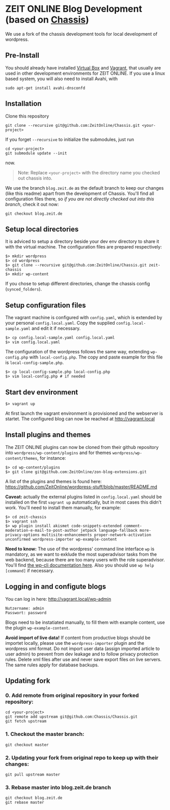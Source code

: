# ZEIT ONLINE Blog Development (based on [Chassis](http://docs.chassis.io/))

We use a fork of the chassis development tools for local development of wordpress.

## Pre-Install
You should already have installed [Virtual Box](https://www.virtualbox.org/wiki/Downloads) and [Vagrant](http://www.vagrantup.com/downloads.html), that usually are used in other development environments for ZEIT ONLINE. If you use a linux based system, you will also need to install Avahi, with

```
sudo apt-get install avahi-dnsconfd
```

## Installation
Clone this repository

```
git clone --recursive git@github.com:ZeitOnline/Chassis.git <your-project>
```

If you forget `--recursive` to initialize the submodules, just run

```
cd <your-project>
git submodule update --init
```

now.

> Note: Replace `<your-project>` with the directory name you checked out chassis into.

We use the branch `blog.zeit.de` as the default branch to keep our changes (like this readme) apart from the development of Chassis. You'll find all configuration files there, so *if you are not directly checked out into this branch*, check it out now:

```
git checkout blog.zeit.de
```


## Setup local directories
It is adviced to setup a directory beside your dev env directory to share it with the virtual machine. The configuration files are prepared respectively:

    $> mkdir wordpress
    $> cd wordpress
    $> git clone --recursive git@github.com:ZeitOnline/Chassis.git zeit-chassis
    $> mkdir wp-content

If you chose to setup different directories, change the chassis config (`synced_folders`).

## Setup configuration files
The vagrant machine is configured with `config.yaml`, which is extended by your personal `config.local.yaml`. Copy the supplied `config.local-sample.yaml` and edit it if necessary.

    $> cp config.local-sample.yaml config.local.yaml
    $> vim config.local.yaml

The configuration of the wordpress follows the same way, extending `wp-config.php` with `local-config.php`. The copy and paste example for this file is `local-config-sample.php`.

    $> cp local-config-sample.php local-config.php
    $> vim local-config.php # if needed

## Start dev environment
    $> vagrant up

At first launch the vagrant environment is provisioned and the webserver is startet. The configured blog can now be reached at http://vagrant.local

## Install plugins and themes

The ZEIT ONLINE plugins can now be cloned from their github repository into `wordpress/wp-content/plugins` and for themes `wordpress/wp-content/themes`, for instance:

    $> cd wp-content/plugins
    $> git clone git@github.com:ZeitOnline/zon-blog-extensions.git

A list of the plugins and themes is found here: https://github.com/ZeitOnline/wordpress-stuff/blob/master/README.md

**Caveat:** actually the external plugins listed in `config.local.yaml` should be installed on the first `vagrant up` automatically, but in most cases this didn't work. You'll need to install them manually, for example:

    $> cd zeit-chassis
    $> vagrant ssh
    $> wp plugin install akismet code-snippets-extended comment-moderation-e-mail-to-post-author jetpack language-fallback more-privacy-options multisite-enhancements proper-network-activation unconfirmed wordpress-importer wp-example-content

**Need to know:** The use of the wordpress' command line interface `wp` is mandatory, as we want to exklude the most superadvisor tasks from the web backend, because there are too many users with the role superadvisor. You'll find [the wp-cli documentation here](https://developer.wordpress.org/cli/commands/). Also you should use `wp help [command]` if necessary.

## Logging in and configute blogs
You can log in here: http://vagrant.local/wp-admin

    Nutzername: admin
    Passwort: password

Blogs need to be instatiated manually, to fill them with example content, use the plugin `wp-example-content`.

**Avoid import of live data!**
If content from productive blogs should be importet locally, please use the `wordpress-importer` plugin and the wordpress xml format. Do not import user data (assign imported article to user admin) to prevent from dev leakage and to follow privacy protection rules. Delete xml files after use and never save export files on live servers. The same rules apply for database backups.

## Updating fork

### 0. Add remote from original repository in your forked repository: 

    cd <your-project>
    git remote add upstream git@github.com:Chassis/Chassis.git
    git fetch upstream

### 1. Checkout the master branch:

    git checkout master

### 2. Updating your fork from original repo to keep up with their changes:

    git pull upstream master

### 3. Rebase master into blog.zeit.de branch

    git checkout blog.zeit.de
    git rebase master



